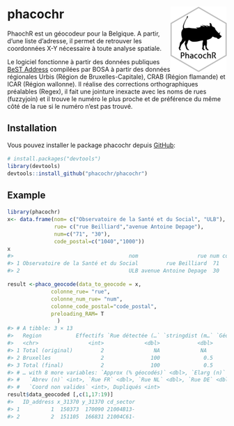 
# phacochr <img src="man/figures/logo_phacoch-R_1.png" align="right" height = 150/>

<!-- badges: start -->
<!-- badges: end -->

PhaochR est un géocodeur pour la Belgique. A partir, d’une liste
d’adresse, il permet de retrouver les coordonnées X-Y nécessaire à toute
analyse spatiale.

Le logiciel fonctionne à partir des données publiques [BeST
Address](https://opendata.bosa.be/) compilées par BOSA à partir des
données régionales Urbis (Région de Bruxelles-Capitale), CRAB (Région
flamande) et ICAR (Région wallonne). Il réalise des corrections
orthographiques préalables (Regex), il fait une jointure inexacte avec
les noms de rues (fuzzyjoin) et il trouve le numéro le plus proche et de
préférence du même côté de la rue si le numéro n’est pas trouvé.

## Installation

Vous pouvez installer le package phacochr depuis
[GitHub](https://github.com/):

``` r
# install.packages("devtools")
library(devtools)
devtools::install_github("phacochr/phacochr")
```

## Example

``` r
library(phacochr)
x<- data.frame(nom= c("Observatoire de la Santé et du Social", "ULB"),
               rue= c("rue Beilliard","avenue Antoine Depage"),
               num=c("71", "30"),
               code_postal=c("1040","1000"))
x
#>                                     nom                   rue num code_postal
#> 1 Observatoire de la Santé et du Social         rue Beilliard  71        1040
#> 2                                   ULB avenue Antoine Depage  30        1000
```

``` r
result <-phaco_geocode(data_to_geocode = x,
              colonne_rue= "rue",
              colonne_num_rue= "num",
              colonne_code_postal="code_postal",
              preloading_RAM= T
                )
#> # A tibble: 3 × 13
#>   Region           Effectifs `Rue détectée (…` `stringdist (m…` `Géocodé (% to…`
#>   <chr>                <int>             <dbl>            <dbl>            <dbl>
#> 1 Total (original)         2                NA             NA                 NA
#> 2 Bruxelles                2               100              0.5              100
#> 3 Total (final)            2               100              0.5              100
#> # … with 8 more variables: `Approx (% géocodés)` <dbl>, `Elarg (n)` <int>,
#> #   `Abrev (n)` <int>, `Rue FR` <dbl>, `Rue NL` <dbl>, `Rue DE` <dbl>,
#> #   `Coord non valides` <int>, Dupliqués <int>
result$data_geocoded [,c(1,17:19)] 
#>   ID_address x_31370 y_31370 cd_sector
#> 1          1  150373  170090 21004B13-
#> 2          2  151105  166831 21004C61-
```
